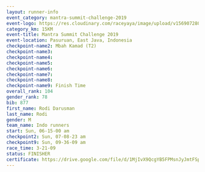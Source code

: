 ```yaml
---
layout: runner-info 
event_category: mantra-summit-challenge-2019 
event-logo: https://res.cloudinary.com/raceyaya/image/upload/v1569072809/logo/mantra-image_segrbx.jpg
category_km: 15KM 
event-title: Mantra Summit Challenge 2019 
event-location: Pasuruan, East Java, Indonesia 
checkpoint-name2: Mbah Kamad (T2) 
checkpoint-name3: 
checkpoint-name4: 
checkpoint-name5: 
checkpoint-name6: 
checkpoint-name7: 
checkpoint-name8: 
checkpoint-name9: Finish Time
overall_rank: 104
gender_rank: 78
bib: 877
first_name: Rodi Darusman
last_name: Rodi
gender: M
team_name: Indo runners
start: Sun, 06-15-00 am
checkpoint2: Sun, 07-08-23 am
checkpoint9: Sun, 09-36-09 am
race_time: 3-21-09
status: FINISHER
certificate: https://drive.google.com/file/d/1MjIvX9QcgYB5FPMsnJyJmtFSpkhD8pkh/view?usp=sharing
---
```

